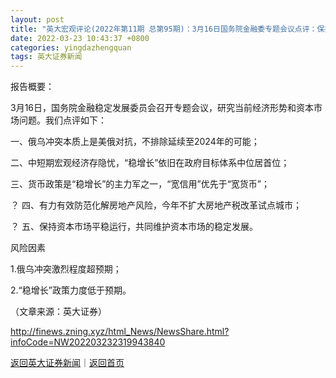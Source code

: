 ```yaml
---
layout: post
title: "英大宏观评论(2022年第11期 总第95期)：3月16日国务院金融委专题会议点评：保持经济运行在合理区间 保持资本市场平稳运行"
date: 2022-03-23 10:43:37 +0800
categories: yingdazhengquan
tags: 英大证券新闻
---
```

<p>报告概要：</p>
 <p>3月16日，国务院金融稳定发展委员会召开专题会议，研究当前经济形势和资本市场问题。我们点评如下：</p>
 <p>一、俄乌冲突本质上是美俄对抗，不排除延续至2024年的可能；</p>
 <p>二、中短期宏观经济存隐忧，“稳增长”依旧在政府目标体系中位居首位；</p>
 <p>三、货币政策是“稳增长”的主力军之一，“宽信用”优先于“宽货币”；</p>
 <p>？ 四、有力有效防范化解房地产风险，今年不扩大房地产税改革试点城市；</p>
 <p>？ 五、保持资本市场平稳运行，共同维护资本市场的稳定发展。</p>
 <p>风险因素</p>
 <p>1.俄乌冲突激烈程度超预期；</p>
 <p>2.“稳增长”政策力度低于预期。</p><p class="em_media">（文章来源：英大证券）</p>

<http://finews.zning.xyz/html_News/NewsShare.html?infoCode=NW202203232319943840>

[返回英大证券新闻](//finews.withounder.com/category/yingdazhengquan.html)｜[返回首页](//finews.withounder.com/)